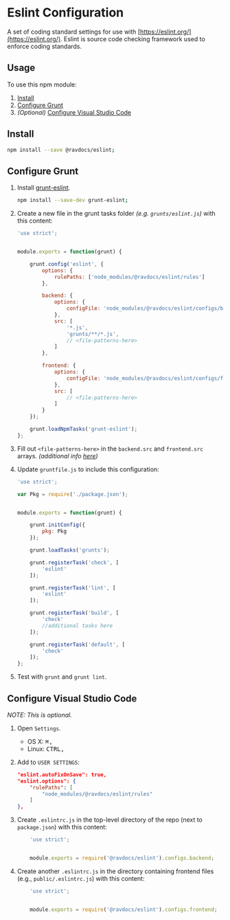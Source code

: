 # Eslint Configuration

A set of coding standard settings for use with [https://eslint.org/](https://eslint.org/). Eslint is source code checking framework used to enforce coding standards.

## Usage

To use this npm module:

1. [Install](#install)
2. [Configure Grunt](#configure-grunt)
3. *(Optional)* [Configure Visual Studio Code](#configure-visual-studio-code)

## Install

```bash
npm install --save @ravdocs/eslint;
```

## Configure Grunt

1. Install [grunt-eslint](https://www.npmjs.com/package/grunt-eslint).
	```bash
	npm install --save-dev grunt-eslint;
	```

2. Create a new file in the grunt tasks folder *(e.g. `grunts/eslint.js`)* with this content:
	```javascript
	'use strict';


	module.exports = function(grunt) {

		grunt.config('eslint', {
			options: {
				rulePaths: ['node_modules/@ravdocs/eslint/rules']
			},

			backend: {
				options: {
					configFile: 'node_modules/@ravdocs/eslint/configs/backend.js'
				},
				src: [
					'*.js',
					'grunts/**/*.js',
					// <file-patterns-here>
				]
			},

			frontend: {
				options: {
					configFile: 'node_modules/@ravdocs/eslint/configs/frontend.js'
				},
				src: [
					// <file-patterns-here>
				]
			}
		});

		grunt.loadNpmTasks('grunt-eslint');
	};
	```

3. Fill out `<file-patterns-here>` in the `backend.src` and `frontend.src` arrays. *(additional info [here](http://gruntjs.com/configuring-tasks#files))*

5. Update `gruntfile.js` to include this configuration:
	```javascript
	'use strict';

	var Pkg = require('./package.json');


	module.exports = function(grunt) {

		grunt.initConfig({
			pkg: Pkg
		});

		grunt.loadTasks('grunts');

		grunt.registerTask('check', [
			'eslint'
		]);

		grunt.registerTask('lint', [
			'eslint'
		]);

		grunt.registerTask('build', [
			'check'
			//additional tasks here
		]);

		grunt.registerTask('default', [
			'check'
		]);
	};
	```

6. Test with `grunt` and `grunt lint`.

## Configure Visual Studio Code

*NOTE: This is optional.*

1. Open `Settings`.
	* OS X: <kbd>⌘</kbd><kbd>,</kbd>
	* Linux: <kbd>CTRL</kbd><kbd>,</kbd>

2. Add to `USER SETTINGS`:
	```json
	"eslint.autoFixOnSave": true,
	"eslint.options": {
        "rulePaths": [
            "node_modules/@ravdocs/eslint/rules"
        ]
    },
	```

3. Create `.eslintrc.js` in the top-level directory of the repo (next to `package.json`) with this content:
	```javascript
		'use strict';


		module.exports = require('@ravdocs/eslint').configs.backend;
	```

4. Create another `.eslintrc.js` in the directory containing frontend files (e.g., `public/.eslintrc.js`) with this content:
	```javascript
		'use strict';


		module.exports = require('@ravdocs/eslint').configs.frontend;
	```
